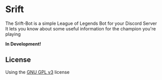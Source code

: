 # Srift
The Srift-Bot is a simple League of Legends Bot for your Discord Server  
It lets you know about some useful information for the champion you're playing  
  
**In Development!**

## License
Using the [GNU GPL v3](https://www.gnu.org/licenses/gpl-3.0.en.html) license
